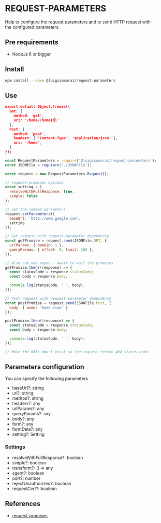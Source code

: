 # REQUEST-PARAMETERS

Help to configure the request parameters and to send HTTP request with the configured parameters.

## Pre requirements

- NodeJs 6 or bigger

## Install

```sh
npm install --save @luigisamurai/request-parameters
```

## Use

```json
export default Object.freeze({
  Get: {
    method: 'get',
    uri: '/home/{homeId}'
  },
  Post: {
    method: 'post',
    headers: { 'Content-Type': 'application/json' },
    uri: '/home',
  }
});
```

```javascript
const RequestParameters = require('@luigisamurai/request-parameters');
const JSONFile = requiere('./JSONFile');

const request = new RequestParameters.Request();

// request-promises options
const setting = {
  resolveWithFullResponse: true,
  simple: false
};

// set the common parameters
request.setParameters({
  baseUrl: 'http://www.google.com',
  setting
});

// Get request with request-parameter dependency
const getPromise = request.send(JSONFile.GET, {
  urlParams: { homeId: 1 },
  queryParams: { offset: 0, limit: 100 },
});

// Also can use async - await to wait the promises
getPromise.then((response) => {
  const statusCode = response.statusCode;
  const body = response.body;

  console.log(statusCode, ' ', body);
});

// Post request with request-parameter dependency
const postPromise = request.send(JSONFile.Post, {
  body: { name: 'home view' }
});

postPromise.then((response) => {
  const statusCode = response.statusCode;
  const body = response.body;

  console.log(statusCode, ' ', body);
});

// Note the URIs don't exist so the request return 404 status code.
```

## Parameters configuration

You can specify the following parameters

- baseUrl?: string
- uri?: string
- method?: string
- headers?: any
- urlParams?: any
- queryParams?: any
- body?: any
- form?: any
- formData?: any
- setting?: Setting

### Settings

- resolveWithFullResponse?: boolean
- simple?: boolean
- transform?: () => any
- agent?: boolean
- port?: number
- rejectUnauthorized?: boolean
- requestCert?: boolean

## References

- [request-promises](https://www.npmjs.com/package/request-promise)

